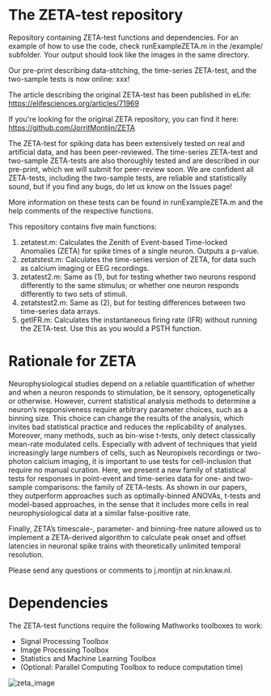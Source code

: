 # The ZETA-test repository
Repository containing ZETA-test functions and dependencies. For an example of how to use the code, check runExampleZETA.m in the /example/ subfolder. Your output should look like the images in the same directory. 

Our pre-print describing data-stitching, the time-series ZETA-test, and the two-sample tests is now online: xxx!

The article describing the original ZETA-test has been published in eLife: https://elifesciences.org/articles/71969

If you're looking for the original ZETA repository, you can find it here: https://github.com/JorritMontijn/ZETA

The ZETA-test for spiking data has been extensively tested on real and artificial data, and has been peer-reviewed. The time-series ZETA-test and two-sample ZETA-tests are also thoroughly tested and are described in our pre-print, which we will submit for peer-review soon. We are confident all ZETA-tests, including the two-sample tests, are reliable and statistically sound, but if you find any bugs, do let us know on the Issues page!

More information on these tests can be found in runExampleZETA.m and the help comments of the respective functions.

 
This repository contains five main functions:
1) zetatest.m: Calculates the Zenith of Event-based Time-locked Anomalies (ZETA) for spike times of a single neuron. Outputs a p-value.
2) zetatstest.m: Calculates the time-series version of ZETA, for data such as calcium imaging or EEG recordings.
3) zetatest2.m: Same as (1), but for testing whether two neurons respond differently to the same stimulus; or whether one neuron responds differently to two sets of stimuli.
4) zetatstest2.m: Same as (2), but for testing differences between two time-series data arrays.
5) getIFR.m: Calculates the instantaneous firing rate (IFR) without running the ZETA-test. Use this as you would a PSTH function.

# Rationale for ZETA

Neurophysiological studies depend on a reliable quantification of whether and when a neuron responds to stimulation, be it sensory, optogenetically or otherwise. However, current statistical analysis methods to determine a neuron’s responsiveness require arbitrary parameter choices, such as a binning size. This choice can change the results of the analysis, which invites bad statistical practice and reduces the replicability of analyses. Moreover, many methods, such as bin-wise t-tests, only detect classically mean-rate modulated  cells. Especially with advent of techniques that yield increasingly large numbers of cells, such as Neuropixels  recordings or two-photon calcium imaging, it is important to use tests for cell-inclusion that require no manual curation. Here, we present a new family of statistical tests for responses in point-event and time-series data for one- and two-sample comparisons: the family of ZETA-tests. As shown in our papers, they outperform approaches such as optimally-binned ANOVAs, t-tests and model-based approaches, in the sense that it includes more cells in real neurophysiological data at a similar false-positive rate. 

Finally, ZETA’s timescale-, parameter- and binning-free nature allowed us to implement a ZETA-derived algorithm to calculate peak onset and offset latencies in neuronal spike trains with theoretically unlimited temporal resolution. 

Please send any questions or comments to j.montijn at nin.knaw.nl.


# Dependencies
The ZETA-test functions require the following Mathworks toolboxes to work:
- Signal Processing Toolbox
- Image Processing Toolbox
- Statistics and Machine Learning Toolbox
- (Optional: Parallel Computing Toolbox to reduce computation time)


![zeta_image](https://user-images.githubusercontent.com/15422591/135059690-2d7f216a-726e-4080-a4ec-2b3fae78e10c.png)
